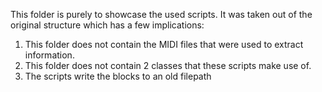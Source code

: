 This folder is purely to showcase the used scripts.
It was taken out of the original structure which has a few implications:
1) This folder does not contain the MIDI files that were used to extract information.
2) This folder does not contain 2 classes that these scripts make use of.
3) The scripts write the blocks to an old filepath
